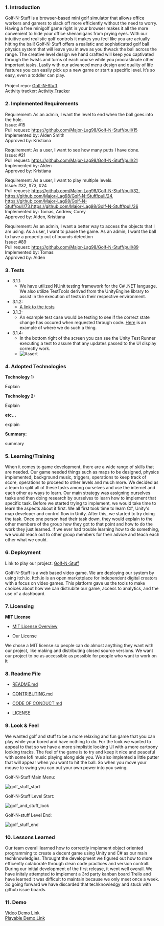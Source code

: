 ### 1. Introduction
Golf-N-Stuff is a browser-based mini golf simulator that allows office workers and gamers to slack off more efficiently without the need to worry. Having a free minigolf game right in your browser makes it all the more convenient to hide your office shenanigans from prying eyes. With our intuitive and realistic golf controls it makes you feel like you are actually hitting the ball! Golf-N-Stuff offers a realistic and sophisticated golf ball physics system that will leave you in awe as you thwack the ball across the range. The creative level design we hand crafted will keep you captivated through the twists and turns of each course while you procrastinate other important tasks. Lastly with our advanced menu design and quality of life features you can easily pick up a new game or start a specific level. It’s so easy, even a toddler can play.\
\
Project repo: [Golf-N-Stuff](https://github.com/Major-Lag98/Golf-N-Stuff) \
Activity tracker: [Activity Tracker](https://docs.google.com/spreadsheets/d/1M-PDM2CbciqlwUuVesri6JO3uoLaDBUZoQeGvvvWWRk/edit?usp=sharing)

### 2. Implemented Requirements
Requirement: As an admin, I want the level to end when the ball goes into the hole.\
Issue: #15\
Pull request: https://github.com/Major-Lag98/Golf-N-Stuff/pull/15 \
Implemented by: Alden Smith \
Approved by: Kristiana 

Requirement: As a user, I want to see how many putts I have done. \
Issue: #21 \
Pull request: https://github.com/Major-Lag98/Golf-N-Stuff/pull/21 \
Implemented by: Alden \
Approved by: Kristiana 

Requirement: As a user, I want to play multiple levels. \
Issue: #32, #73, #24 \
Pull request: https://github.com/Major-Lag98/Golf-N-Stuff/pull/32, https://github.com/Major-Lag98/Golf-N-Stuff/pull/24,
https://github.com/Major-Lag98/Golf-N-Stuff/pull/73,https://github.com/Major-Lag98/Golf-N-Stuff/pull/36 \
Implemented by: Tomas, Andrew, Corey\
Approved by: Alden, Kristiana 


Requirement: As an admin, I want a better way to access the objects that I am using. 
As a user, I want to pause the game. As an admin, I want the ball to have a properity out of bounds detection \
Issue: #89 \
Pull request: https://github.com/Major-Lag98/Golf-N-Stuff/pull/89 \
Implemented by: Tomas \
Approved by: Alden
### 3. Tests 

+ 3.1.1:
  + We have utilized NUnit testing framework for the C# .NET language. We also utilize TestTools derived from the UnityEngine library to assist in the execution of tests in their respective environment.
+ 3.1.2:
  + [A link to the tests](https://github.com/Major-Lag98/Golf-N-Stuff/tree/main/Assets/Tests)
+ 3.1.3:
  + An example test case would be testing to see if the correct state change has occured when requested through code. [Here](https://github.com/Major-Lag98/Golf-N-Stuff/blob/main/Assets/Tests/PlayMode/TestStateChange.cs) is an example of where we do such a thing.
+ 3.1.4:
  + In the bottom right of the screen you can see the Unity Test Runner executing a test to assure that any updates passed to the UI display correctly work.
  + ![Assert](https://user-images.githubusercontent.com/32140838/227806438-fb85ba69-ecf4-4f63-ac67-f84f48eced33.png)

### 4. Adopted Technologies

**Technology 1:** 

Explain

**Technology 2:** 

Explain

**etc...** 

explain

**Summary:**

summary

### 5. Learning/Training
When it comes to game development, there are a wide range of skills that are needed. Our game needed things such as maps to be designed, physics implemented, background music, triggers, operations to keep track of score, operations to proceed to other levels and much more. We decided as a team to split all of these tasks among ourselves and use the internet and each other as ways to learn. Our main strategy was assigning ourselves tasks and then doing research by ourselves to learn how to implement that specific task. Before we started trying to implement, we would take time to learn the aspects about it first. We all first took time to learn C#, Unity's map developer and control flow in Unity. After this, we started to try doing the task. Once one person had their task down, they would explain to the other members of the group how they got to that point and how to do the work they just learned. If we ever had trouble learning how to do something, we would reach out to other group members for their advice and teach each other what we could. 

### 6. Deployment

Link to play our project: [Golf-N-Stuff](https://major-lag.itch.io/golf-n-stuff)

Golf-N-Stuff is a web based video game. We are deploying our system by using itch.io. Itch.io is an open marketplace for independent digital creators with a focus on video games. This platform gave us the tools to make choices about how we can distrubite our game, access to analytics, and the use of a dashboard. 

### 7. Licensing 

**MIT License**

- [MIT License Overview](https://choosealicense.com/licenses/mit/)

- [Our License](https://github.com/Major-Lag98/Golf-N-Stuff/blob/main/LICENSE)


We chose a MIT license so people can do almost anything they want with our project, like making and distributing closed source versions. We want our project to be as accessible as possible for people who want to work on it

### 8. Readme File

- [README.md](https://github.com/Major-Lag98/Golf-N-Stuff/blob/main/README.md)

- [CONTRIBUTING.md](https://github.com/Major-Lag98/Golf-N-Stuff/blob/main/CONTRIBUTING.md)

- [CODE OF CONDUCT.md](https://github.com/Major-Lag98/Golf-N-Stuff/blob/main/CODE_OF_CONDUCT.md)

- [LICENSE](https://github.com/Major-Lag98/Golf-N-Stuff/blob/main/LICENSE)

### 9. Look & Feel 

We wanted golf and stuff to be a more relaxing  and fun game that you can play while your bored and have nothing to do. For the look we wanted to appeal to that so we have a  more simplistic looking UI with a more cartoony looking tracks. The feel of the game is to try and keep it nice and peaceful with some lofi music playing along side you. We also implented a little putter that will appear when you want to hit the ball. So when you move your mouse to swing you can put your own power into you swing.

Golf-N-Stuff Main Menu:

![golf_stuff_start](https://user-images.githubusercontent.com/113862554/227740709-fc967c11-ff62-4104-8194-aa6b69db64ef.PNG)

Golf-N-Stuff Level Start:

![golf_and_stuff_look](https://user-images.githubusercontent.com/113862554/227741174-b9e28cfc-3ef9-44fd-9ed4-8717fa55db48.PNG)

Golf-N-stuff Level End:

![golf_stuff_end](https://user-images.githubusercontent.com/113862554/227741180-5b6588d5-143e-4dd7-ba83-ef317001d4d8.PNG)


### 10. Lessons Learned

Our team overall learned how to correctly implement object oriented programming to create a decent game using Unity and C# as our main techknowledgies. Throught the development we figured out how to more efficently colaborate through clean code practices and version controll. During our initial development of the first release, it went well overall. We have initaly attempted to implement a 3rd party kanban board Trello and have learned it was difficult to maintain because we only meet once a week. So going forward we have discarded that techknowledgy and stuck with github issue boards.

### 11. Demo

[Video Demo Link](https://www.youtube.com/watch?v=6fUy11oUiys)\
[Playable Demo Link](https://major-lag.itch.io/golf-n-stuff)
